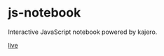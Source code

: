 # js-notebook
Interactive JavaScript notebook powered by kajero.

[live](https://fosna.github.io/js-notebook/)
